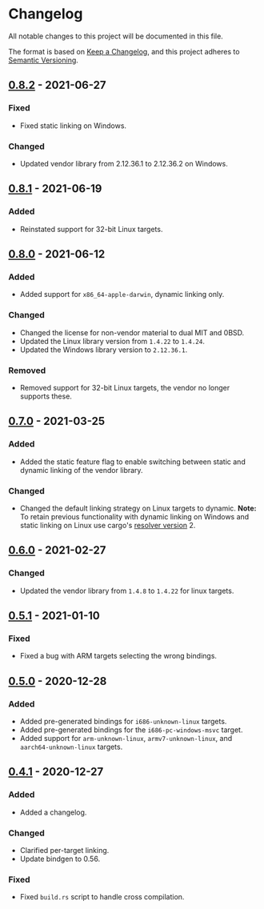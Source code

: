 # Changelog
All notable changes to this project will be documented in this file.

The format is based on [Keep a Changelog](https://keepachangelog.com/en/1.0.0/),
and this project adheres to [Semantic Versioning](https://semver.org/spec/v2.0.0.html).

## [0.8.2] - 2021-06-27
### Fixed
- Fixed static linking on Windows.

### Changed
- Updated vendor library from 2.12.36.1 to 2.12.36.2 on Windows.

## [0.8.1] - 2021-06-19
### Added
- Reinstated support for 32-bit Linux targets.

## [0.8.0] - 2021-06-12
### Added
- Added support for `x86_64-apple-darwin`, dynamic linking only.

### Changed
- Changed the license for non-vendor material to dual MIT and 0BSD.
- Updated the Linux library version from `1.4.22` to `1.4.24`.
- Updated the Windows library version to `2.12.36.1`.

### Removed
- Removed support for 32-bit Linux targets, the vendor no longer supports these.

## [0.7.0] - 2021-03-25
### Added
- Added the static feature flag to enable switching between static and dynamic
  linking of the vendor library.

### Changed
- Changed the default linking strategy on Linux targets to dynamic.
  **Note:** To retain previous functionality with dynamic linking on Windows and
   static linking on Linux use cargo's [resolver version] 2.

## [0.6.0] - 2021-02-27
### Changed
- Updated the vendor library from `1.4.8` to `1.4.22` for linux targets.

## [0.5.1] - 2021-01-10
### Fixed
- Fixed a bug with ARM targets selecting the wrong bindings.

## [0.5.0] - 2020-12-28
### Added
- Added pre-generated bindings for `i686-unknown-linux` targets.
- Added pre-generated bindings for the `i686-pc-windows-msvc` target.
- Added support for `arm-unknown-linux`, `armv7-unknown-linux`, and `aarch64-unknown-linux` targets.

## [0.4.1] - 2020-12-27
### Added
- Added a changelog.

### Changed
- Clarified per-target linking.
- Update bindgen to 0.56.

### Fixed
- Fixed `build.rs` script to handle cross compilation.

[Unreleased]: https://github.com/newAM/libftd2xx-ffi-rs/compare/0.8.2...HEAD
[0.8.2]: https://github.com/newAM/libftd2xx-ffi-rs/compare/0.8.1...0.8.2
[0.8.1]: https://github.com/newAM/libftd2xx-ffi-rs/compare/0.8.0...0.8.1
[0.8.0]: https://github.com/newAM/libftd2xx-ffi-rs/compare/0.7.0...0.8.0
[0.7.0]: https://github.com/newAM/libftd2xx-ffi-rs/compare/0.6.0...0.7.0
[0.6.0]: https://github.com/newAM/libftd2xx-ffi-rs/compare/0.5.1...0.6.0
[0.5.1]: https://github.com/newAM/libftd2xx-ffi-rs/compare/0.5.0...0.5.1
[0.5.0]: https://github.com/newAM/libftd2xx-ffi-rs/compare/0.4.1...0.5.0
[0.4.1]: https://github.com/newAM/libftd2xx-ffi-rs/compare/0.4.0...0.4.1
[resolver version]: https://doc.rust-lang.org/cargo/reference/resolver.html#resolver-versions
